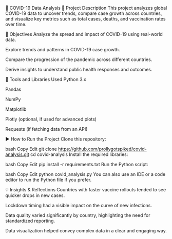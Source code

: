🦠 COVID-19 Data Analysis
📌 Project Description
This project analyzes global COVID-19 data to uncover trends, compare case growth across countries, and visualize key metrics such as total cases, deaths, and vaccination rates over time.

🎯 Objectives
Analyze the spread and impact of COVID-19 using real-world data.

Explore trends and patterns in COVID-19 case growth.

Compare the progression of the pandemic across different countries.

Derive insights to understand public health responses and outcomes.

🧰 Tools and Libraries Used
Python 3.x

Pandas

NumPy

Matplotlib

Plotly (optional, if used for advanced plots)

Requests (if fetching data from an API)

▶️ How to Run the Project
Clone this repository:

bash
Copy
Edit
git clone https://github.com/prollygotspiked/covid-analysis.git
cd covid-analysis
Install the required libraries:

bash
Copy
Edit
pip install -r requirements.txt
Run the Python script:

bash
Copy
Edit
python covid_analysis.py
You can also use an IDE or a code editor to run the Python file if you prefer.

💡 Insights & Reflections
Countries with faster vaccine rollouts tended to see quicker drops in new cases.

Lockdown timing had a visible impact on the curve of new infections.

Data quality varied significantly by country, highlighting the need for standardized reporting.

Data visualization helped convey complex data in a clear and engaging way.

